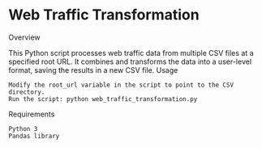 # Web Traffic Transformation
Overview

This Python script processes web traffic data from multiple CSV files at a specified root URL. It combines and transforms the data into a user-level format, saving the results in a new CSV file.
Usage

    Modify the root_url variable in the script to point to the CSV directory.
    Run the script: python web_traffic_transformation.py

Requirements

    Python 3
    Pandas library
